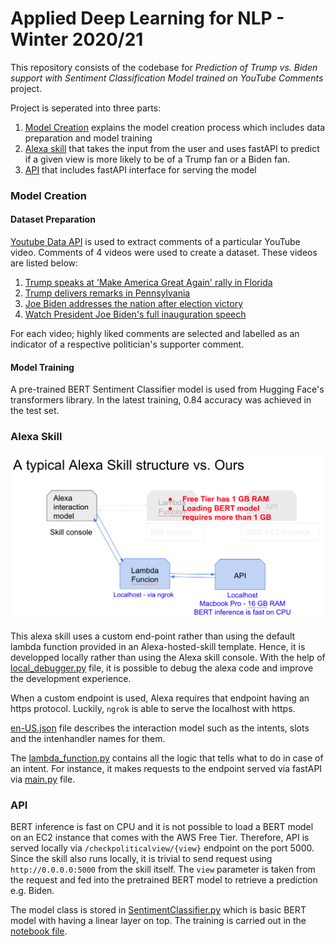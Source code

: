 # Applied Deep Learning for NLP - Winter 2020/21

This repository consists of the codebase for *Prediction of Trump vs. Biden support with Sentiment Classification Model trained on YouTube Comments* project. 

Project is seperated into three parts:
1. [Model Creation](#model-creation) explains the model creation process which includes data preparation and model training
2. [Alexa skill](#alexa-skill) that takes the input from the user and uses fastAPI to predict if a given view is more likely to be of a Trump fan or a Biden fan.
3. [API](#api) that includes fastAPI interface for serving the model

### Model Creation

#### Dataset Preparation

[Youtube Data API](https://developers.google.com/youtube/v3/docs) is used to extract comments of a particular YouTube video. Comments of 4 videos were used to create a dataset. These videos are listed below:
1. [Trump speaks at 'Make America Great Again' rally in Florida](https://www.youtube.com/watch?v=PWTb4r7h9ew)
2. [Trump delivers remarks in Pennsylvania](https://www.youtube.com/watch?v=xWrtgnCTmj4)
3. [Joe Biden addresses the nation after election victory](https://www.youtube.com/watch?v=eolEz_jU-vs)
4. [Watch President Joe Biden's full inauguration speech](https://www.youtube.com/watch?v=LGukNIEIhTU)

For each video; highly liked comments are selected and labelled as an indicator of a respective politician's supporter comment.

#### Model Training
A pre-trained BERT Sentiment Classifier model is used from Hugging Face's transformers library. In the latest training, 0.84 accuracy was achieved in the test set.

### Alexa Skill

<center><img src="skill_structure.png" width="500"></center>

This alexa skill uses a custom end-point rather than using the default lambda function provided in an Alexa-hosted-skill template. Hence, it is developped locally rather than using the Alexa skill console. With the help of [local_debugger.py](skill/local_debugger.py) file, it is possible to debug the alexa code and improve the development experience. 

When a custom endpoint is used, Alexa requires that endpoint having an https protocol. Luckily, `ngrok` is able to serve the localhost with https. 

[en-US.json](skill/skill-package/interactionModels/custom/en-US.json) file describes the interaction model such as the intents, slots and the intenhandler names for them. 

The [lambda_function.py](skill/skill/lambda/lambda_function.py) contains all the logic that tells what to do in case of an intent. For instance, it makes requests to the endpoint served via fastAPI via [main.py](api/main.py) file.

### API

BERT inference is fast on CPU and it is not possible to load a BERT model on an EC2 instance that comes with the AWS Free Tier. Therefore, API is served locally via `/checkpoliticalview/{view}` endpoint on the port 5000. Since the skill also runs locally, it is trivial to send request using `http://0.0.0.0:5000` from the skill itself. The `view` parameter is taken from the request and fed into the pretrained BERT model to retrieve a prediction e.g. Biden.

The model class is stored in [SentimentClassifier.py](api/SentimentClassifier.py) which is basic BERT model with having a linear layer on top. The training is carried out in the [notebook file](/notebook/model%20training/sentiment_analysis_trump_biden.ipynb).
